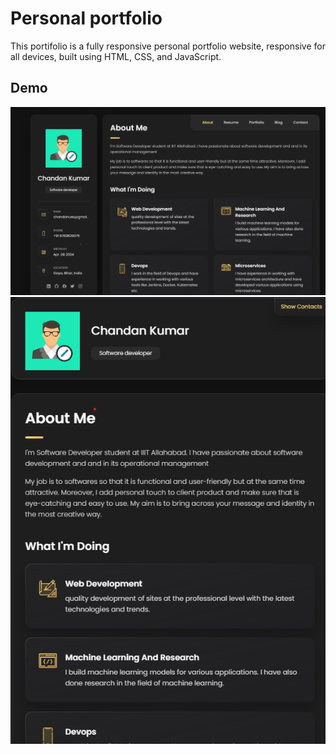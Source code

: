 # Personal portfolio

This portifolio is a fully responsive personal portfolio website, responsive for all devices, built using HTML, CSS, and JavaScript.

## Demo

![vCard Desktop Demo](./website-demo-image/desktop/demo-1.png "Desktop Demo")
![vCard Mobile Demo](./website-demo-image/phone/demo-1.png "Mobile Demo")


